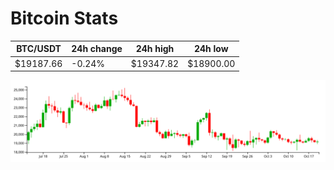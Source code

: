 # Bitcoin Stats

BTC/USDT|24h change|24h high|24h low|
|---|---|---|---|
|$19187.66|-0.24%|$19347.82|$18900.00|

<img src="./chart.svg">

